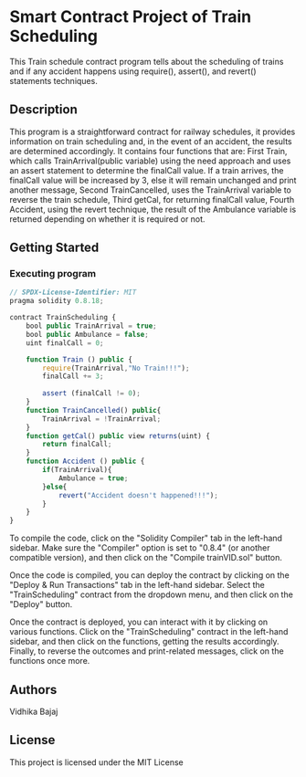 # Smart Contract Project of Train Scheduling
This Train schedule contract program tells about the scheduling of trains and if any accident happens using require(), assert(), and revert() statements techniques.

## Description

This program is a straightforward contract for railway schedules, it provides information on train scheduling and, in the event of an accident, the results are determined accordingly. It contains four functions that are: First Train, which calls TrainArrival(public variable) using the need approach and uses an assert statement to determine the finalCall value. If a train arrives, the finalCall value will be increased by 3, else it will remain unchanged and print another message, Second TrainCancelled, uses the TrainArrival variable to reverse the train schedule, Third getCal, for returning finalCall value, Fourth Accident, using the revert technique, the result of the Ambulance variable is returned depending on whether it is required or not.

## Getting Started
### Executing program
       
```javascript
// SPDX-License-Identifier: MIT
pragma solidity 0.8.18;

contract TrainScheduling {
    bool public TrainArrival = true;
    bool public Ambulance = false;
    uint finalCall = 0;

    function Train () public {
        require(TrainArrival,"No Train!!!");
        finalCall += 3;
    
        assert (finalCall != 0);
    }
    function TrainCancelled() public{
        TrainArrival = !TrainArrival;
    }
    function getCal() public view returns(uint) {
        return finalCall;
    }
    function Accident () public {
        if(TrainArrival){
            Ambulance = true;
        }else{
            revert("Accident doesn't happened!!!");
        }
    }
}
```
To compile the code, click on the "Solidity Compiler" tab in the left-hand sidebar. Make sure the "Compiler" option is set to "0.8.4" (or another compatible version), and then click on the "Compile trainVID.sol" button.

Once the code is compiled, you can deploy the contract by clicking on the "Deploy & Run Transactions" tab in the left-hand sidebar. Select the "TrainScheduling" contract from the dropdown menu, and then click on the "Deploy" button. 

Once the contract is deployed, you can interact with it by clicking on various functions. Click on the "TrainScheduling" contract in the left-hand sidebar, and then click on the functions, getting the results accordingly. Finally, to reverse the outcomes and print-related messages, click on the functions once more.

## Authors
Vidhika Bajaj

## License
This project is licensed under the MIT License
